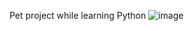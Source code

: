Pet project while learning Python ![image](https://github.com/user-attachments/assets/70341ad9-38e3-48a6-bb56-46f6ffddd5b7)
